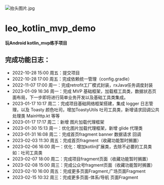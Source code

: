 ![抬头图片.jpg](https://upload-images.jianshu.io/upload_images/18880815-7c44537b972096e0.jpg?imageMogr2/auto-orient/strip%7CimageView2/2/w/1240)
# leo_kotlin_mvp_demo

#### 玩Android kotlin_mvp练手项目

## 完成功能日志：
- 2022-10-28 15:00 周五：提交项目                        
- 2022-10-28 17:00 周五：完成依赖统一管理（config.gradle）
- 2022-11-07 17:00 周一：完成retrofit工厂模式封装，rxJava任务调度封装
- 2023-01-09 16:36 周一：完成 MVP 基础框架，加载框工具类，数据状态页面布局，下一步即将进行简单业务开发以及基础工具类集成。
- 2023-01-17 10:17 周二：完成项目基础网络框架搭建，集成 logger 日志管理，以及 Toasty 颜色吐司，增加ToastyUtils 吐司工具类，新增请求回调公共处理类 MainHttp.kt 等等
- 2023-01-17 17:17 周二：新增 图片加载代理框架 
- 2023-01-30 15:13 周一：优化图片加载代理框架，新增 glide 代理类
- 2023-01-31 16:08 周二：完成首页fragment banner 数据请求 回调
- 2023-02-03 11:30 周五：完成首页fragment（收藏功能暂时搁置）
- 2023-02-06 16:00 周一：优化：增加kotlin扩展类，去除不必要的工具类  如：吐司工具类
- 2023-02-07 18:00 周二：完成项目fragment页面（收藏功能暂时搁置）
- 2023-02-08 15:00 周三：完成公众号fragment页面（收藏功能暂时搁置）
- 2023-02-10 16:00 周五：完成更多页面Fragment,广场页面Fragment
- 2023-02-15 10:32 周三：完成更多页面-体系/导航 页面Fragment